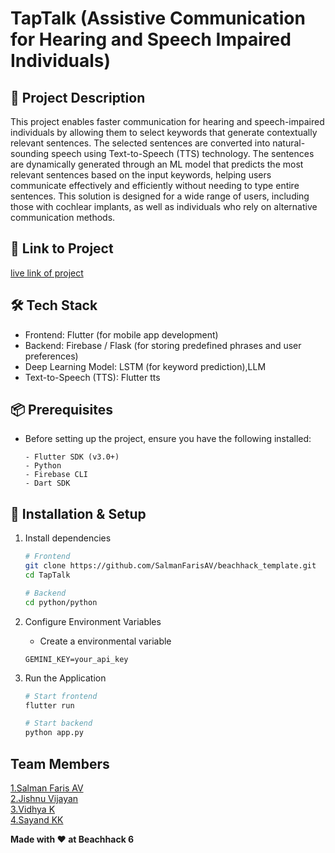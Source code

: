 # TapTalk (Assistive Communication for Hearing and Speech Impaired Individuals)

## 🚀 Project Description
This project enables faster communication for hearing and speech-impaired individuals by allowing them to select keywords that generate contextually relevant sentences. The selected sentences are converted into natural-sounding speech using Text-to-Speech (TTS) technology. The sentences are dynamically generated through an ML model that predicts the most relevant sentences based on the input keywords, helping users communicate effectively and efficiently without needing to type entire sentences. This solution is designed for a wide range of users, including those with cochlear implants, as well as individuals who rely on alternative communication methods.

## 🎯 Link to Project
[live link of project](live_link)

## 🛠 Tech Stack
- Frontend: Flutter (for mobile app development)
- Backend: Firebase / Flask (for storing predefined phrases and user preferences)
- Deep Learning Model: LSTM (for keyword prediction),LLM
- Text-to-Speech (TTS): Flutter tts 

## 📦 Prerequisites
- Before setting up the project, ensure you have the following installed:
  ```
  - Flutter SDK (v3.0+)
  - Python
  - Firebase CLI
  - Dart SDK 
  ```

## 🔧 Installation & Setup

1. Install dependencies
   ```bash
   # Frontend
   git clone https://github.com/SalmanFarisAV/beachhack_template.git
   cd TapTalk

   # Backend
   cd python/python
   ```

2. Configure Environment Variables
   
   - Create a environmental variable
     
   ```
   GEMINI_KEY=your_api_key
   ```

4. Run the Application
   ```bash
   # Start frontend
   flutter run

   # Start backend
   python app.py
   ```

## Team Members
  [1.Salman Faris AV](https://github.com/SalmanFarisAV)   
  [2.Jishnu Vijayan](https://github.com/JishnuVijayan)   
  [3.Vidhya K](https://github.com/VidhyaKalapappara)   
  [4.Sayand KK](https://github.com/sayandkk) 

**Made with ❤️ at Beachhack 6**
